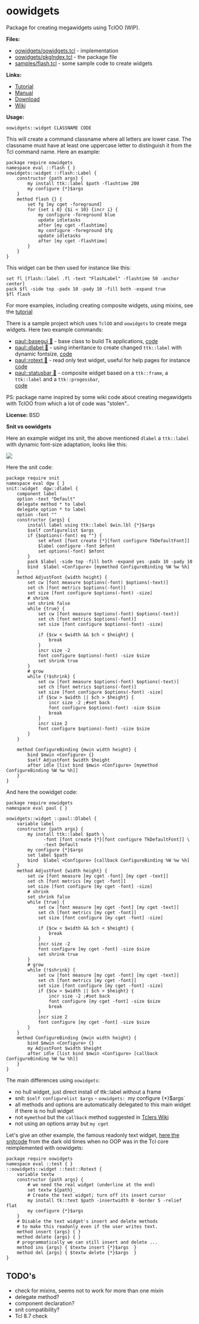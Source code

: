 # oowidgets

Package for creating megawidgets using TclOO (WIP).

**Files:**

- [oowidgets/oowidgets.tcl](oowidgets/oowidgets.tcl) - implementation
- [oowidgets/pkgIndex.tcl](oowidgets/pkgIndex.tcl) - the package file
- [samples/flash.tcl](samples/flash.tcl) - some sample code to create widgets

**Links:**

- [Tutorial](https://htmlpreview.github.io/?https://raw.githubusercontent.com/mittelmark/oowidgets/master/tutorial.html)
- [Manual](https://htmlpreview.github.io/?https://raw.githubusercontent.com/mittelmark/oowidgets/master/oowidgets/oowidgets.html)
- [Download](https://github.com/mittelmark/oowidgets/archive/refs/heads/main.zip)
- [Wiki](https://wiki.tcl-lang.org/page/oowidgets)

**Usage:**

```
oowidgets::widget CLASSNAME CODE
```

This will create a command classname where all letters are lower case. The
classname must have at least one uppercase letter to distinguish it from the
Tcl command name. Here an example:

```
package require oowidgets
namespace eval ::flash { }
oowidgets::widget ::flash::Label {
    constructor {path args} {
        my install ttk::label $path -flashtime 200
        my configure {*}$args
    }
    method flash {} {
        set fg [my cget -foreground]
        for {set i 0} {$i < 10} {incr i} {
            my configure -foreground blue
            update idletasks
            after [my cget -flashtime]
            my configure -foreground $fg
            update idletasks
            after [my cget -flashtime]
        }
    }
}
```

This widget can be then used for instance like this:

```
set fl [flash::label .fl -text "FlashLabel" -flashtime 50 -anchor center]
pack $fl -side top -padx 10 -pady 10 -fill both -expand true
$fl flash
```

For more examples, including creating composite widgets, using mixins, see the [tutorial](https://htmlpreview.github.io/?https://raw.githubusercontent.com/mittelmark/oowidgets/master/tutorial.html)

There is a sample project which uses `TclOO` and `oowidgets` to create mega widgets. Here two example commands:

- [paul::basegui :blue_book:](https://htmlpreview.github.io/?https://raw.githubusercontent.com/mittelmark/oowidgets/master/paul/basegui.html) - base class to build Tk applications, [code](paul/basegui.tcl) 
- [paul::dlabel :blue_book:](https://htmlpreview.github.io/?https://raw.githubusercontent.com/mittelmark/oowidgets/master/paul/dlabel.html) - using inheritance to create changed `ttk::label` with dynamic fontsize,
   [code](paul/dlabel.tcl) 
- [paul::rotext :blue_book:](https://htmlpreview.github.io/?https://raw.githubusercontent.com/mittelmark/oowidgets/master/paul/rotext.html) - read only text widget, useful for help pages for instance
   [code](paul/rotext.tcl) 
- [paul::statusbar :blue_book:](https://htmlpreview.github.io/?https://raw.githubusercontent.com/mittelmark/oowidgets/master/paul/statusbar.html) - composite widget based on a `ttk::frame`, a `ttk::label` and a `ttk::progessbar`,  
   [code](paul/statusbar.tcl) 

PS: package name inspired by some wiki code about creating megawidgets with TclOO from which a lot of code was "stolen"..

**License:** BSD

**Snit vs oowidgets**

Here an example widget ins snit, the above mentioned `dlabel` a `ttk::label` with dynamic font-size adaptation, looks like this:

![](images/dlabel.png)

Here the snit code:

```{.tcl}
package require snit
namespace eval dgw { }
snit::widget  dgw::dlabel {
    component label
    option -text "Default"
    delegate method * to label
    delegate option * to label
    option -font ""
    constructor {args} {
        install label using ttk::label $win.lbl {*}$args
        $self configurelist $args
        if {$options(-font) eq ""} {
            set mfont [font create {*}[font configure TkDefaultFont]]
            $label configure -font $mfont
            set options(-font) $mfont
        }
        pack $label -side top -fill both -expand yes -padx 10 -pady 10
        bind  $label <Configure> [mymethod ConfigureBinding %W %w %h] 
    }
    method AdjustFont {width height} {
        set cw [font measure $options(-font) $options(-text)]
        set ch [font metrics $options(-font)]
        set size [font configure $options(-font) -size]
        # shrink
        set shrink false
        while {true} {
            set cw [font measure $options(-font) $options(-text)]
            set ch [font metrics $options(-font)]
            set size [font configure $options(-font) -size]

            if {$cw < $width && $ch < $height} {
                break
            }
            incr size -2
            font configure $options(-font) -size $size
            set shrink true
        }
        # grow
        while {!$shrink} {
            set cw [font measure $options(-font) $options(-text)]
            set ch [font metrics $options(-font)]
            set size [font configure $options(-font) -size]
            if {$cw > $width || $ch > $height} {
                incr size -2 ;#set back
                font configure $options(-font) -size $size
                break
            }
            incr size 2
            font configure $options(-font) -size $size
        }
    }
    
    method ConfigureBinding {mwin width height} {
        bind $mwin <Configure> {}
        $self AdjustFont $width $height
        after idle [list bind $mwin <Configure> [mymethod ConfigureBinding %W %w %h]]
    }
}
```

And here the oowidget code:

```{.tcl}
package require oowidgets
namespace eval paul { }

oowidgets::widget ::paul::Dlabel {
    variable label
    constructor {path args} {
        my install ttk::label $path \
              -font [font create {*}[font configure TkDefaultFont]] \
              -text Default
        my configure {*}$args
        set label $path
        bind  $label <Configure> [callback ConfigureBinding %W %w %h] 
    }
    method AdjustFont {width height} {
        set cw [font measure [my cget -font] [my cget -text]]
        set ch [font metrics [my cget -font]]
        set size [font configure [my cget -font] -size]
        # shrink
        set shrink false
        while {true} {
            set cw [font measure [my cget -font] [my cget -text]]
            set ch [font metrics [my cget -font]]
            set size [font configure [my cget -font] -size]

            if {$cw < $width && $ch < $height} {
                break
            }
            incr size -2
            font configure [my cget -font] -size $size
            set shrink true
        }
        # grow
        while {!$shrink} {
            set cw [font measure [my cget -font] [my cget -text]]
            set ch [font metrics [my cget -font]]
            set size [font configure [my cget -font] -size]
            if {$cw > $width || $ch > $height} {
                incr size -2 ;#set back
                font configure [my cget -font] -size $size
                break
            }
            incr size 2
            font configure [my cget -font] -size $size
        }
    }
    method ConfigureBinding {mwin width height} {
        bind $mwin <Configure> {}
        my AdjustFont $width $height
        after idle [list bind $mwin <Configure> [callback ConfigureBinding %W %w %h]]
    }
}

```

The main differences using `oowidgets`:

- no hull widget, just direct install of ttk::label without a frame
- snit: `$self configurelist $args` - `oowidgets: `my configure {*}$args`
- all methods and options are automatically delegated to this main widget if there is no hull widget
- not `mymethod` but the `callback` method suggested in [Tclers Wiki](https://wiki.tcl-lang.org/page/TclOO+Tricks)
- not using an options array but `my cget`

Let's give an other example, the famous readonly text widget, 
[here the snitcode](https://wiki.tcl-lang.org/page/Snit%27s+Not+Incr+Tcl) 
from the dark old times when no OOP was in the Tcl core reimplemented with oowidgets:

```{.tcl}
package require oowidgets
namespace eval ::test { }
::oowidgets::widget ::test::Rotext {
    variable textw
    constructor {path args} {
        # we need the real widget (underline at the end)
        set textw ${path}_
        # Create the text widget; turn off its insert cursor
        my install tk::text $path -insertwidth 0 -border 5 -relief flat
        my configure {*}$args
    }
    # Disable the text widget's insert and delete methods
    # to make this readonly even if the user writes text.
    method insert {args} { } 
    method delete {args} { }
    # programmatically we can still insert and delete ...
    method ins {args} { $textw insert {*}$args  }
    method del {args} { $textw delete {*}$args  }
}
```

## TODO's

- check for mixins, seems not to work for more than one mixin
- delegate method?
- component declaration?
- snit compatibility?
- Tcl 8.7 check
